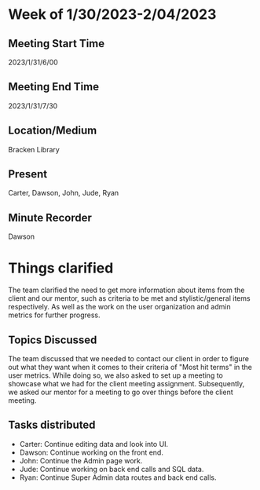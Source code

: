 # Week of 1/30/2023-2/04/2023

## Meeting Start Time
2023/1/31/6/00

## Meeting End Time
2023/1/31/7/30

## Location/Medium
Bracken Library

## Present
Carter, Dawson, John, Jude, Ryan

## Minute Recorder
Dawson

# Things clarified
The team clarified the need to get more information about items from the client and our mentor, such as criteria to be met and stylistic/general items respectively. As well as the work on the user organization and admin metrics for further progress.

## Topics Discussed
The team discussed that we needed to contact our client in order to figure out what they want when it comes to their criteria of "Most hit terms" in the user metrics. While doing so, we also asked to set up a meeting to showcase what we had for the client meeting assignment. Subsequently, we asked our mentor for a meeting to go over things before the client meeting. 

## Tasks distributed
- Carter: Continue editing data and look into UI.
- Dawson: Continue working on the front end.
- John: Continue the Admin page work.
- Jude: Continue working on back end calls and SQL data.
- Ryan: Continue Super Admin data routes and back end calls.
